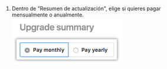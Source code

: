 1. Dentro de "Resumen de actualización", elige si quieres pagar mensualmente o anualmente. ![Botones de selección con opción de facturación mensual o anual](/assets/images/help/billing/choose-monthly-or-yearly-billing.png)
